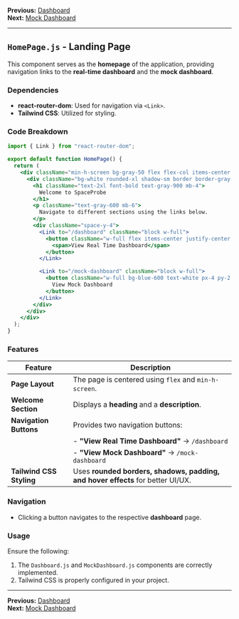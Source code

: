 
**Previous:** [Dashboard](dashboard.md)  
**Next:** [Mock Dashboard](mock-dashboard.md)

---

## `HomePage.js` - Landing Page

This component serves as the **homepage** of the application, providing navigation links to the **real-time dashboard** and the **mock dashboard**.

### **Dependencies**
- **react-router-dom**: Used for navigation via `<Link>`.
- **Tailwind CSS**: Utilized for styling.

### **Code Breakdown**
```jsx
import { Link } from "react-router-dom";

export default function HomePage() {
  return (
    <div className="min-h-screen bg-gray-50 flex flex-col items-center justify-center">
      <div className="bg-white rounded-xl shadow-sm border border-gray-200 p-8 max-w-md w-full text-center">
        <h1 className="text-2xl font-bold text-gray-900 mb-4">
          Welcome to SpaceProbe
        </h1>
        <p className="text-gray-600 mb-6">
          Navigate to different sections using the links below.
        </p>
        <div className="space-y-4">
          <Link to="/dashboard" className="block w-full">
            <button className="w-full flex items-center justify-center gap-2 border border-gray-300 rounded px-4 py-2 text-gray-700 hover:bg-gray-100">
              <span>View Real Time Dashboard</span>
            </button>
          </Link>

          <Link to="/mock-dashboard" className="block w-full">
            <button className="w-full bg-blue-600 text-white px-4 py-2 rounded hover:bg-blue-700">
              View Mock Dashboard
            </button>
          </Link>
        </div>
      </div>
    </div>
  );
}
```

### **Features**
| Feature                      | Description |
|-----------------------------|-------------|
| **Page Layout**              | The page is centered using `flex` and `min-h-screen`. |
| **Welcome Section**          | Displays a **heading** and a **description**. |
| **Navigation Buttons**       | Provides two navigation buttons: |
|                              | - **"View Real Time Dashboard"** → `/dashboard` |
|                              | - **"View Mock Dashboard"** → `/mock-dashboard` |
| **Tailwind CSS Styling**     | Uses **rounded borders, shadows, padding, and hover effects** for better UI/UX. |

### **Navigation**
- Clicking a button navigates to the respective **dashboard** page.

### **Usage**
Ensure the following:
1. The `Dashboard.js` and `MockDashboard.js` components are correctly implemented.
2. Tailwind CSS is properly configured in your project.

---

**Previous:** [Dashboard](dashboard.md)  
**Next:** [Mock Dashboard](mock-dashboard.md)
